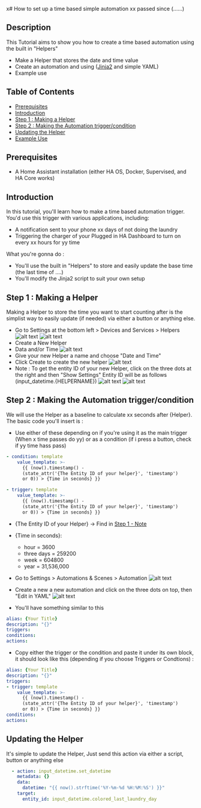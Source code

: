 x# How to set up a time based simple automation
xx passed since (......)

## Description
This Tutorial aims to show you how to create a time based automation using the built in "Helpers"
- Make a Helper that stores the date and time value
- Create an automation and using ([Jinja2](https://jinja.palletsprojects.com/en/stable/) and simple YAML)
- Example use

## Table of Contents
- [Prerequisites](#prerequisites)
- [Introduction](#introduction)
- [Step 1 : Making a Helper](#step-1--making-a-helper)
- [Step 2 : Making the Automation trigger/condition](#step-2--making-the-automation-triggercondition)
- [Updating the Helper](#updating-the-helper)
- [Example Use](#example-use-)



## Prerequisites
- A Home Assistant installation (either HA OS, Docker, Supervised, and HA Core works)

## Introduction
In this tutorial, you'll learn how to make a time based automation trigger. You'd use this trigger with various applications, including:
- A notification sent to your phone  xx days of not doing the laundry
- Triggering the charger of your Plugged in HA Dashboard to turn on every xx hours for yy time

What you're gonna do : 
- You'll use the built in "Helpers" to store and easily update the base time (the last time of ....)
- You'll modify the Jinja2 script to suit your own setup

## Step 1 : Making a Helper
Making a Helper to store the time you want to start counting after is the simplist way to easily update (if needed) via either a button or anything else.
- Go to Settings at the bottom left > Devices and Services > Helpers
![alt text](Media/image-1.png)
![alt text](Media/image-3.png)
- Create a New Helper
- Data and/or Time
![alt text](Media/image-5.png)
- Give your new Helper a name and choose "Date and Time"
- Click Create to create the new helper
![alt text](Media/image-6.png)
- Note : To get the entity ID of your new Helper, click on the three dots at the right and then "Show Settings" Entity ID will be as follows (input_datetime.{HELPERNAME})
![alt text](Media/image-7.png)
![alt text](Media/image-8.png)

## Step 2 : Making the Automation trigger/condition
We will use the Helper as a baseline to calculate xx seconds after {Helper}.
The basic code you'll insert is :

- Use either of these depending on if you're using it as the main trigger (When x time passes do yy) or as a condition (if i press a button, check if yy time hass pass)

```YAML
- condition: template
    value_template: >-
      {{ (now().timestamp() -
      (state_attr('{The Entity ID of your helper}', 'timestamp')
      or 0)) > {Time in seconds} }}
```
```YAML
- trigger: template
    value_template: >-
      {{ (now().timestamp() -
      (state_attr('{The Entity ID of your helper}', 'timestamp')
      or 0)) > {Time in seconds} }}
```

- {The Entity ID of your Helper} -> Find in [Step 1 - Note ](#step-1--making-a-helper)
- {Time in seconds}: 
    - hour = 3600
    - three days = 259200
    - week = 604800
    - year = 31,536,000



- Go to Settings > Automations & Scenes > Automation 
![alt text](Media/image-1.png)
- Create a new a new automation and click on the three dots on top, then "Edit in YAML"
![alt text](Media/image-9.png)
- You'll have something similar to this
```yaml
alias: {Your Title}
description: "{}"
triggers:
conditions:
actions:
```
- Copy either the trigger or the condition and paste it under its own block, it should look like this (depending if you choose Triggers or Condtions) :

```yaml
alias: {Your Title}
description: "{}"
triggers:
- trigger: template
    value_template: >-
      {{ (now().timestamp() -
      (state_attr('{The Entity ID of your helper}', 'timestamp')
      or 0)) > {Time in seconds} }}
conditions:
actions:
```


## Updating the Helper
It's simple to update the Helper, Just send this action via either a script, button or anything else
```YAML
  - action: input_datetime.set_datetime
    metadata: {}
    data:
      datetime: "{{ now().strftime('%Y-%m-%d %H:%M:%S') }}"
    target:
      entity_id: input_datetime.colored_last_laundry_day
```
